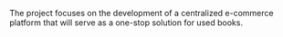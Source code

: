 The project focuses on the development of a centralized e-commerce platform that will serve as a one-stop solution for used books.
